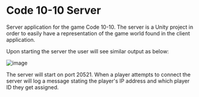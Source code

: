 # Code 10-10 Server
Server application for the game Code 10-10. The server is a Unity project in order to easily have a representation of the game world found in 
the client application.

Upon starting the server the user will see similar output as below:

![image](https://user-images.githubusercontent.com/16312436/127940346-9fc04f2d-df7a-476b-9bde-0b91cef965b2.png)

The server will start on port 20521. When a player attempts to connect the server will log a message stating the player's IP address
and which player ID they get assigned.
